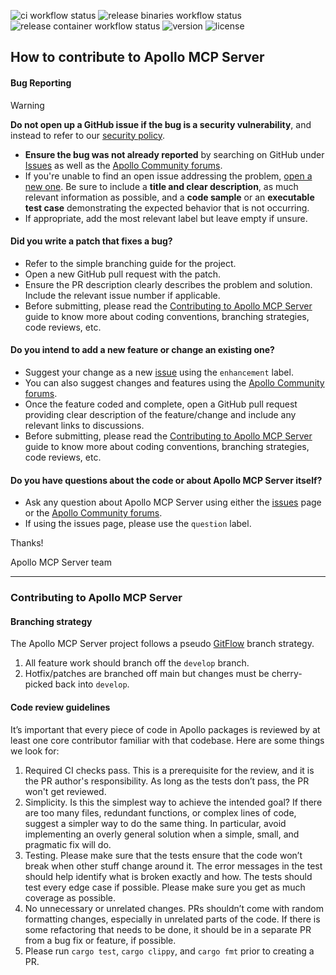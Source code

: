 ![ci workflow status](https://img.shields.io/github/actions/workflow/status/apollographql/apollo-mcp-server/ci.yml)
![release binaries workflow status](https://img.shields.io/github/actions/workflow/status/apollographql/apollo-mcp-server/release-bins.yml?label=release%20binaries)
![release container workflow status](https://img.shields.io/github/actions/workflow/status/apollographql/apollo-mcp-server/release-container.yml?label=release%20container)
![version](https://img.shields.io/github/v/release/apollographql/apollo-mcp-server)
![license](https://img.shields.io/github/license/apollographql/apollo-mcp-server)

## How to contribute to Apollo MCP Server

#### Bug Reporting

> [!WARNING]  
> **Do not open up a GitHub issue if the bug is a security vulnerability**, and instead to refer to our [security policy](https://github.com/apollographql/.github/blob/main/SECURITY.md).
* **Ensure the bug was not already reported** by searching on GitHub under [Issues](https://github.com/apollographql/apollo-mcp-server/issues) as well as the [Apollo Community forums](https://community.apollographql.com/latest).
* If you're unable to find an open issue addressing the problem, [open a new one](https://github.com/apollographql/apollo-mcp-server/issues/new). Be sure to include a **title and clear description**, as much relevant information as possible, and a **code sample** or an **executable test case** demonstrating the expected behavior that is not occurring.
* If appropriate, add the most relevant label but leave empty if unsure.

#### **Did you write a patch that fixes a bug?**

* Refer to the simple branching guide for the project.
* Open a new GitHub pull request with the patch.
* Ensure the PR description clearly describes the problem and solution. Include the relevant issue number if applicable.
* Before submitting, please read the [Contributing to Apollo MCP Server](#contributing-to-apollo-mcp-server) guide to know more about coding conventions, branching strategies, code reviews, etc.

#### **Do you intend to add a new feature or change an existing one?**

* Suggest your change as a new [issue](https://github.com/apollographql/apollo-mcp-server/issues) using the `enhancement` label.
* You can also suggest changes and features using the [Apollo Community forums](https://community.apollographql.com/latest).
* Once the feature coded and complete, open a GitHub pull request providing clear description of the feature/change and include any relevant links to discussions.
* Before submitting, please read the [Contributing to Apollo MCP Server](#contributing-to-apollo-mcp-server) guide to know more about coding conventions, branching strategies, code reviews, etc.

#### **Do you have questions about the code or about Apollo MCP Server itself?**

* Ask any question about Apollo MCP Server using either the [issues](https://github.com/apollographql/apollo-mcp-server/issues) page or the [Apollo Community forums](https://community.apollographql.com/latest). 
* If using the issues page, please use the `question` label.

Thanks!

Apollo MCP Server team

---

### Contributing to Apollo MCP Server

#### Branching strategy
The Apollo MCP Server project follows a pseudo [GitFlow](https://docs.aws.amazon.com/prescriptive-guidance/latest/choosing-git-branch-approach/gitflow-branching-strategy.html) branch strategy.

1. All feature work should branch off the `develop` branch.
2. Hotfix/patches are branched off main but changes must be cherry-picked back into `develop`.

#### Code review guidelines
It’s important that every piece of code in Apollo packages is reviewed by at least one core contributor familiar with that codebase. Here are some things we look for:

1. Required CI checks pass. This is a prerequisite for the review, and it is the PR author's responsibility. As long as the tests don’t pass, the PR won't get reviewed.
2. Simplicity. Is this the simplest way to achieve the intended goal? If there are too many files, redundant functions, or complex lines of code, suggest a simpler way to do the same thing. In particular, avoid implementing an overly general solution when a simple, small, and pragmatic fix will do.
3. Testing. Please make sure that the tests ensure that the code won’t break when other stuff change around it. The error messages in the test should help identify what is broken exactly and how. The tests should test every edge case if possible. Please make sure you get as much coverage as possible.
4. No unnecessary or unrelated changes. PRs shouldn’t come with random formatting changes, especially in unrelated parts of the code. If there is some refactoring that needs to be done, it should be in a separate PR from a bug fix or feature, if possible.
5. Please run `cargo test`, `cargo clippy`, and `cargo fmt` prior to creating a PR.